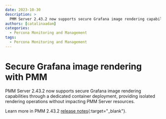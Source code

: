 ```yaml
---
date: 2023-10-30
description: >
  PMM Server 2.43.2 now supports secure Grafana image rendering capabilities through a dedicated container deployment, providing isolated rendering operations without impacting PMM Server resources.
authors: [catalinaadam]
categories:
  - Percona Monitoring and Management
tags:
  - Percona Monitoring and Management
---
```


# Secure Grafana image rendering with PMM

<!-- more -->

PMM Server 2.43.2 now supports secure Grafana image rendering capabilities through a dedicated container deployment, providing isolated rendering operations without impacting PMM Server resources.

Learn more in PMM 2.43.2 [release notes](https://docs.percona.com/percona-monitoring-and-management/release-notes/2.43.2.html#secure-grafana-image-rendering){:target="_blank"}.

